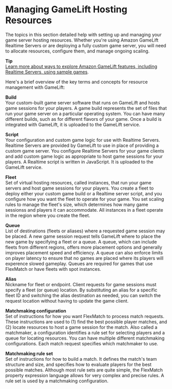 # Managing GameLift Hosting Resources<a name="resources-intro"></a>

The topics in this section detailed help with setting up and managing your game server hosting resources\. Whether you're using Amazon GameLift Realtime Servers or are deploying a fully custom game server, you will need to allocate resources, configure them, and manage ongoing scaling\.

**Tip**  
[Learn more about ways to explore Amazon GameLift features, including Realtime Servers, using sample games](gamelift-explore.md)\.

Here's a brief overview of the key terms and concepts for resource management with GameLift:

**Build**  
Your custom\-built game server software that runs on GameLift and hosts game sessions for your players\. A game build represents the set of files that run your game server on a particular operating system\. You can have many different builds, such as for different flavors of your game\. Once a build is integrated with GameLift, it is uploaded to the GameLift service\. 

**Script**  
Your configuration and custom game logic for use with Realtime Servers\. Realtime Servers are provided by GameLift to use in place of providing a custom game server\. You configure Realtime Servers for your game clients and add custom game logic as appropriate to host game sessions for your players\. A Realtime script is written in JavaScript\. It is uploaded to the GameLift service\.

**Fleet**  
Set of virtual hosting resources, called instances, that run your game servers and host game sessions for your players\. You create a fleet to deploy either your custom game build or a Realtime server script, and you configure how you want the fleet to operate for your game\. You set scaling rules to manage the fleet's size, which determines how many game sessionss and players it can accommodate\. All instances in a fleet operate in the region where you create the fleet\.

**Queue**  
List of destinations \(fleets or aliases\) where a requested game session may be placed\. A new game session request tells GameLift where to place the new game by specifying a fleet or a queue\. A queue, which can include fleets from different regions, offers more placement options and generally improves placement speed and efficiency\. A queue can also enforce limits on player latency to ensure that no games are placed where its players will experence slowed gameplay\. Queues are required for games that use FlexMatch or have fleets with spot instances\. 

**Alias**  
Nickname for fleet or endpoint\. Client requests for game sessions must specify a fleet \(or queue\) location\. By substituting an alias for a specific fleet ID and switching the alias destination as needed, you can switch the request location without having to update the game client\. 

**Matchmaking configuration**  
Set of instructions for how you want FlexMatch to process match requests\. These instructions are used to \(1\) find the best possible player matches, and \(2\) locate resources to host a game session for the match\. Also called a matchmaker, a configuration identifies a rule set for selecting players and a queue for locating resources\. You can have multiple different matchmaking configurations\. Each match request specifies which matchmaker to use\. 

**Matchmaking rule set**  
Set of instructions for how to build a match\. It defines the match's team structure and size, and specifies how to evaluate players for the best possible matches\. Although most rule sets are quite simple, the FlexMatch property expression language allows for very complex and precise rules\. A rule set is used by a matchmaking configuration\.